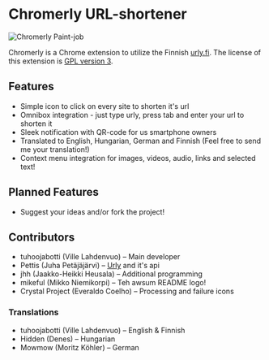 Chromerly URL-shortener
=======================
![Chromerly Paint-job](http://github.com/tuhoojabotti/Chromerly-URL-shortener/raw/master/graphics/chromerly.png "Hueg thanks to mikeful!1")

Chromerly is a Chrome extension to utilize the Finnish [urly.fi](http://urly.fi/). The license of this extension is [GPL version 3](http://github.com/tuhoojabotti/Chromerly-URL-shortener/blob/master/COPYING).

Features
--------
* Simple icon to click on every site to shorten it's url
* Omnibox integration - just type urly, press tab and enter your url to shorten it
* Sleek notification with QR-code for us smartphone owners
* Translated to English, Hungarian, German and Finnish (Feel free to send me your translation!)
* Context menu integration for images, videos, audio, links and selected text!

Planned Features
----------------
* Suggest your ideas and/or fork the project!

Contributors
-----------
* tuhoojabotti (Ville Lahdenvuo) – Main developer
* Pettis (Juha Petäjäjärvi) – [Urly](http://urly.fi/ "In Finnish") and it's api
* jhh (Jaakko-Heikki Heusala) – Additional programming
* mikeful (Mikko Niemikorpi) – Teh awsum README logo!
* Crystal Project (Everaldo Coelho) – Processing and failure icons

### Translations
* tuhoojabotti (Ville Lahdenvuo) – English & Finnish
* Hidden (Denes) – Hungarian
* Mowmow (Moritz Köhler) – German